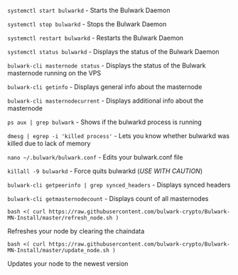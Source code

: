 `systemctl start bulwarkd`
\- Starts the Bulwark Daemon

`systemctl stop bulwarkd`
\- Stops the Bulwark Daemon

`systemctl restart bulwarkd`
\- Restarts the Bulwark Daemon

`systemctl status bulwarkd`
\- Displays the status of the Bulwark Daemon

`bulwark-cli masternode status`
\- Displays the status of the Bulwark masternode running on the VPS

`bulwark-cli getinfo`
\- Displays general info about the masternode

`bulwark-cli masternodecurrent`
\- Displays additional info about the masternode

`ps aux | grep bulwark`
\- Shows if the bulwarkd process is running

`dmesg | egrep -i 'killed process'`
\- Lets you know whether bulwarkd was killed due to lack of memory

`nano ~/.bulwark/bulwark.conf`
\- Edits your bulwark.conf file

`killall -9 bulwarkd`
\- Force quits bulwarkd (*USE WITH CAUTION*)

`bulwark-cli getpeerinfo | grep synced_headers`
\- Displays synced headers

`bulwark-cli getmasternodecount`
\- Displays count of all masternodes

`bash <( curl https://raw.githubusercontent.com/bulwark-crypto/Bulwark-MN-Install/master/refresh_node.sh )`

Refreshes your node by clearing the chaindata

`bash <( curl https://raw.githubusercontent.com/bulwark-crypto/Bulwark-MN-Install/master/update_node.sh )`

Updates your node to the newest version
